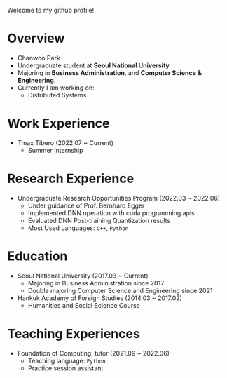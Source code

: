 Welcome to my github profile!    
# Overview
+ Chanwoo Park
+ Undergraduate student at **Seoul National University**
+ Majoring in **Business Administration**, and **Computer Science & Engineering**.
+ Currently I am working on:
    + Distributed Systems 
# Work Experience
+ Tmax Tibero (2022.07 ~ Current)
    + Summer Internship
# Research Experience
+ Undergraduate Research Opportunities Program (2022.03 ~ 2022.06)
    + Under guidance of Prof. Bernhard Egger
    + Implemented DNN operation with cuda programming apis
    + Evaluated DNN Post-training Quantization results
    + Most Used Languages: `C++`, `Python`
# Education
+ Seoul National University (2017.03 ~ Current)
    + Majoring in Business Administration since 2017
    + Double majoring Computer Science and Engineering since 2021
+ Hankuk Academy of Foreign Studies (2014.03 ~ 2017.02)
    + Humanities and Social Science Course
# Teaching Experiences
+ Foundation of Computing, tutor (2021.09 ~ 2022.06)
    + Teaching language: `Python`
    + Practice session assistant
